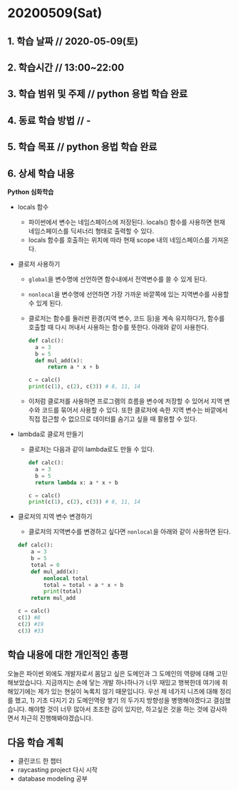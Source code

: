 # 20200509\(Sat\)

## 1. 학습 날짜 // 2020-05-09\(토\)

## 2. 학습시간 // 13:00~22:00

## 3. 학습 범위 및 주제 // python 용법 학습 완료

## 4. 동료 학습 방법 // -

## 5. 학습 목표 // python 용법 학습 완료

## 6. 상세 학습 내용

**Python 심화학습**

* locals 함수
  * 파이썬에서 변수는 네임스페이스에 저장된다. locals\(\) 함수를 사용하면 현재 네임스페이스를 딕셔너리 형태로 출력할 수 있다.
  * locals 함수를 호출하는 위치에 따라 현재 scope 내의 네임스페이스를 가져온다.
* 클로저 사용하기
  * `global`을 변수명에 선언하면 함수내에서 전역변수를 쓸 수 있게 된다.
  * `nonlocal`을 변수명에 선언하면 가장 가까운 바깥쪽에 있는 지역변수를 사용할 수 있게 된다.
  * 클로저는 함수를 둘러싼 환경\(지역 변수, 코드 등\)을 계속 유지하다가, 함수를 호출할 때 다시 꺼내서 사용하는 함수를 뜻한다. 아래와 같이 사용한다.

    ```python
    def calc():
      a = 3
      b = 5
      def mul_add(x):
          return a * x + b
    ```

    ```python
    c = calc()
    print(c(1), c(2), c(3)) # 8, 11, 14
    ```

  * 이처럼 클로저를 사용하면 프로그램의 흐름을 변수에 저장할 수 있어서 지역 변수와 코드를 묶어서 사용할 수 있다. 또한 클로저에 속한 지역 변수는 바깥에서 직접 접근할 수 없으므로 데이터를 숨기고 싶을 때 활용할 수 있다.
* lambda로 클로저 만들기
  * 클로저는 다음과 같이 lambda로도 만들 수 있다.

    ```python
    def calc():
      a = 3
      b = 5
      return lambda x: a * x + b
    ```

    ```python
    c = calc()
    print(c(1), c(2), c(3)) # 8, 11, 14
    ```
* 클로저의 지역 변수 변경하기

  * 클로저의 지역변수를 변경하고 싶다면 `nonlocal`을 아래와 같이 사용하면 된다.

  ```python
  def calc():
      a = 3
      b = 5
      total = 0
      def mul_add(x):
          nonlocal total
          total = total + a * x + b
          print(total)
      return mul_add

  c = calc()
  c(1) #8
  c(2) #19
  c(3) #33
  ```

## 학습 내용에 대한 개인적인 총평

오늘은 파이썬 외에도 개발자로서 몸담고 싶은 도메인과 그 도메인의 역량에 대해 고민해보았습니다. 지금까지는 손에 닿는 개발 하나하나가 너무 재밌고 행복한데 여기에 취해있기에는 제가 있는 현실이 녹록치 않기 때문입니다. 우선 제 네가지 니즈에 대해 정리를 했고, 1\) 기초 다지기 2\) 도메인역량 쌓기 의 두가지 방향성을 병행해야겠다고 결심했습니다. 해야할 것이 너무 많아서 초조한 감이 있지만, 하고싶은 것을 하는 것에 감사하면서 차근히 진행해봐야겠습니다.

## 다음 학습 계획

* 클린코드 한 챕터
* raycasting project 다시 시작
* database modeling 공부

